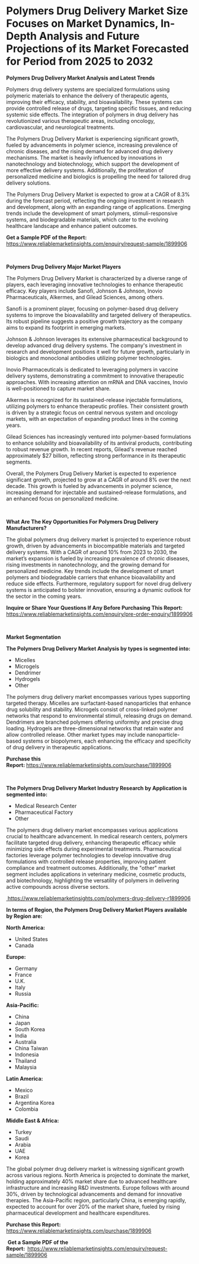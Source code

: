 <p><h1>Polymers Drug Delivery Market Size Focuses on Market Dynamics, In-Depth Analysis and Future Projections of its Market Forecasted for Period from 2025 to 2032</h1></p><p><strong>Polymers Drug Delivery Market Analysis and Latest Trends</strong></p>
<p><p>Polymers drug delivery systems are specialized formulations using polymeric materials to enhance the delivery of therapeutic agents, improving their efficacy, stability, and bioavailability. These systems can provide controlled release of drugs, targeting specific tissues, and reducing systemic side effects. The integration of polymers in drug delivery has revolutionized various therapeutic areas, including oncology, cardiovascular, and neurological treatments.</p><p>The Polymers Drug Delivery Market is experiencing significant growth, fueled by advancements in polymer science, increasing prevalence of chronic diseases, and the rising demand for advanced drug delivery mechanisms. The market is heavily influenced by innovations in nanotechnology and biotechnology, which support the development of more effective delivery systems. Additionally, the proliferation of personalized medicine and biologics is propelling the need for tailored drug delivery solutions.</p><p>The Polymers Drug Delivery Market is expected to grow at a CAGR of 8.3% during the forecast period, reflecting the ongoing investment in research and development, along with an expanding range of applications. Emerging trends include the development of smart polymers, stimuli-responsive systems, and biodegradable materials, which cater to the evolving healthcare landscape and enhance patient outcomes.</p></p>
<p><strong>Get a Sample PDF of the Report:&nbsp;</strong> <a href="https://www.reliablemarketinsights.com/enquiry/request-sample/1899906?utm_campaign=2244&utm_medium=2&utm_source=Github&utm_content=ia&utm_term=19042025&utm_id=polymers-drug-delivery">https://www.reliablemarketinsights.com/enquiry/request-sample/1899906</a></p>
<p>&nbsp;</p>
<p><strong>Polymers Drug Delivery Major Market Players</strong></p>
<p><p>The Polymers Drug Delivery Market is characterized by a diverse range of players, each leveraging innovative technologies to enhance therapeutic efficacy. Key players include Sanofi, Johnson & Johnson, Inovio Pharmaceuticals, Alkermes, and Gilead Sciences, among others.</p><p>Sanofi is a prominent player, focusing on polymer-based drug delivery systems to improve the bioavailability and targeted delivery of therapeutics. Its robust pipeline suggests a positive growth trajectory as the company aims to expand its footprint in emerging markets.</p><p>Johnson & Johnson leverages its extensive pharmaceutical background to develop advanced drug delivery systems. The company's investment in research and development positions it well for future growth, particularly in biologics and monoclonal antibodies utilizing polymer technologies.</p><p>Inovio Pharmaceuticals is dedicated to leveraging polymers in vaccine delivery systems, demonstrating a commitment to innovative therapeutic approaches. With increasing attention on mRNA and DNA vaccines, Inovio is well-positioned to capture market share.</p><p>Alkermes is recognized for its sustained-release injectable formulations, utilizing polymers to enhance therapeutic profiles. Their consistent growth is driven by a strategic focus on central nervous system and oncology markets, with an expectation of expanding product lines in the coming years.</p><p>Gilead Sciences has increasingly ventured into polymer-based formulations to enhance solubility and bioavailability of its antiviral products, contributing to robust revenue growth. In recent reports, Gilead's revenue reached approximately $27 billion, reflecting strong performance in its therapeutic segments.</p><p>Overall, the Polymers Drug Delivery Market is expected to experience significant growth, projected to grow at a CAGR of around 8% over the next decade. This growth is fueled by advancements in polymer science, increasing demand for injectable and sustained-release formulations, and an enhanced focus on personalized medicine.</p></p>
<p>&nbsp;</p>
<p><strong>What Are The Key Opportunities For Polymers Drug Delivery Manufacturers?</strong></p>
<p><p>The global polymers drug delivery market is projected to experience robust growth, driven by advancements in biocompatible materials and targeted delivery systems. With a CAGR of around 10% from 2023 to 2030, the market’s expansion is fueled by increasing prevalence of chronic diseases, rising investments in nanotechnology, and the growing demand for personalized medicine. Key trends include the development of smart polymers and biodegradable carriers that enhance bioavailability and reduce side effects. Furthermore, regulatory support for novel drug delivery systems is anticipated to bolster innovation, ensuring a dynamic outlook for the sector in the coming years.</p></p>
<p><strong>Inquire or Share Your Questions If Any Before Purchasing This Report:</strong> <a href="https://www.reliablemarketinsights.com/enquiry/pre-order-enquiry/1899906?utm_campaign=2244&utm_medium=2&utm_source=Github&utm_content=ia&utm_term=19042025&utm_id=polymers-drug-delivery">https://www.reliablemarketinsights.com/enquiry/pre-order-enquiry/1899906</a></p>
<p>&nbsp;</p>
<p><strong>Market Segmentation</strong></p>
<p><strong>The Polymers Drug Delivery Market Analysis by types is segmented into:</strong></p>
<p><ul><li>Micelles</li><li>Microgels</li><li>Dendrimer</li><li>Hydrogels</li><li>Other</li></ul></p>
<p><p>The polymers drug delivery market encompasses various types supporting targeted therapy. Micelles are surfactant-based nanoparticles that enhance drug solubility and stability. Microgels consist of cross-linked polymer networks that respond to environmental stimuli, releasing drugs on demand. Dendrimers are branched polymers offering uniformity and precise drug loading. Hydrogels are three-dimensional networks that retain water and allow controlled release. Other market types may include nanoparticle-based systems or biopolymers, each enhancing the efficacy and specificity of drug delivery in therapeutic applications.</p></p>
<p><strong>Purchase this Report:&nbsp;</strong><a href="https://www.reliablemarketinsights.com/purchase/1899906?utm_campaign=2244&utm_medium=2&utm_source=Github&utm_content=ia&utm_term=19042025&utm_id=polymers-drug-delivery">https://www.reliablemarketinsights.com/purchase/1899906</a></p>
<p>&nbsp;</p>
<p><strong>The Polymers Drug Delivery Market Industry Research by Application is segmented into:</strong></p>
<p><ul><li>Medical Research Center</li><li>Pharmaceutical Factory</li><li>Other</li></ul></p>
<p><p>The polymers drug delivery market encompasses various applications crucial to healthcare advancement. In medical research centers, polymers facilitate targeted drug delivery, enhancing therapeutic efficacy while minimizing side effects during experimental treatments. Pharmaceutical factories leverage polymer technologies to develop innovative drug formulations with controlled release properties, improving patient compliance and treatment outcomes. Additionally, the "other" market segment includes applications in veterinary medicine, cosmetic products, and biotechnology, highlighting the versatility of polymers in delivering active compounds across diverse sectors.</p></p>
<p><a href="https://www.reliablemarketinsights.com/polymers-drug-delivery-r1899906?utm_campaign=2244&utm_medium=2&utm_source=Github&utm_content=ia&utm_term=19042025&utm_id=polymers-drug-delivery">&nbsp;https://www.reliablemarketinsights.com/polymers-drug-delivery-r1899906</a></p>
<p><strong>In terms of Region, the Polymers Drug Delivery Market Players available by Region are:</strong></p>
<p>
    <p> <strong> North America: </strong>
        <ul>
            <li>United States</li>
            <li>Canada</li>
        </ul>
        </p> 
    <p> <strong> Europe: </strong>
        <ul>
            <li>Germany</li>
            <li>France</li>
            <li>U.K.</li>
            <li>Italy</li>
            <li>Russia</li>
        </ul>
        </p> 
    <p> <strong> Asia-Pacific: </strong>
        <ul>
            <li>China</li>
            <li>Japan</li>
            <li>South Korea</li>
            <li>India</li>
            <li>Australia</li>
            <li>China Taiwan</li>
            <li>Indonesia</li>
            <li>Thailand</li>
            <li>Malaysia</li>
        </ul>
        </p> 
    <p> <strong> Latin America: </strong>
        <ul>
            <li>Mexico</li>
            <li>Brazil</li>
            <li>Argentina Korea</li>
            <li>Colombia</li>
        </ul>
        </p> 
    <p> <strong> Middle East & Africa: </strong>
        <ul>
            <li>Turkey</li>
            <li>Saudi</li>
            <li>Arabia</li>
            <li>UAE</li>
            <li>Korea</li>
        </ul>
    </p>
    </p>
<p><p>The global polymer drug delivery market is witnessing significant growth across various regions. North America is projected to dominate the market, holding approximately 40% market share due to advanced healthcare infrastructure and increasing R&D investments. Europe follows with around 30%, driven by technological advancements and demand for innovative therapies. The Asia-Pacific region, particularly China, is emerging rapidly, expected to account for over 20% of the market share, fueled by rising pharmaceutical development and healthcare expenditures.</p></p>
<p><strong>Purchase this Report: </strong><a href="https://www.reliablemarketinsights.com/purchase/1899906?utm_campaign=2244&utm_medium=2&utm_source=Github&utm_content=ia&utm_term=19042025&utm_id=polymers-drug-delivery">https://www.reliablemarketinsights.com/purchase/1899906</a></p>
<p>&nbsp;<strong>Get a Sample PDF of the Report:&nbsp;&nbsp;</strong><a href="https://www.reliablemarketinsights.com/enquiry/request-sample/1899906?utm_campaign=2244&utm_medium=2&utm_source=Github&utm_content=ia&utm_term=19042025&utm_id=polymers-drug-delivery">https://www.reliablemarketinsights.com/enquiry/request-sample/1899906</a></p>
<p><strong></strong></p>
<p><p></p><p></p><p></p></p>